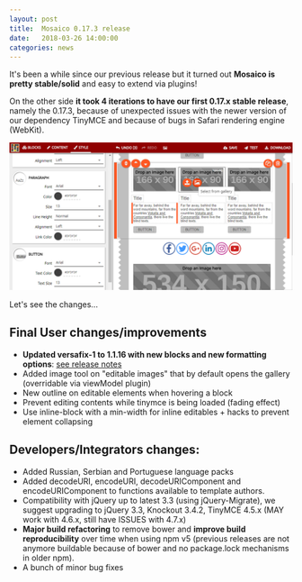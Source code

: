 ```yaml
---
layout: post
title:  Mosaico 0.17.3 release
date:   2018-03-26 14:00:00
categories: news
---
```


It's been a while since our previous release but it turned out **Mosaico is pretty stable/solid** and easy to extend via plugins!

On the other side **it took 4 iterations to have our first 0.17.x stable release**, namely the 0.17.3, because of unexpected issues with the newer version of our dependency TinyMCE and because of bugs in Safari rendering engine (WebKit).

![Mosaico 0.17](/assets/images/mosaico-0.17.png)

Let's see the changes...
<!--break-->

## Final User changes/improvements

- **Updated versafix-1 to 1.1.16 with new blocks and new formatting options**: [see release notes](/news/update-to-our-versafix-master-template-for-emails/)
- Added image tool on "editable images" that by default opens the gallery (overridable via viewModel plugin)
- New outline on editable elements when hovering a block
- Prevent editing contents while tinymce is being loaded (fading effect)
- Use inline-block with a min-width for inline editables + hacks to prevent element collapsing

## Developers/Integrators changes:

- Added Russian, Serbian and Portuguese language packs
- Added decodeURI, encodeURI, decodeURIComponent and encodeURIComponent to functions available to template authors.
- Compatibility with jQuery up to latest 3.3 (using jQuery-Migrate), we suggest upgrading to jQuery 3.3, Knockout 3.4.2, TinyMCE 4.5.x (MAY work with 4.6.x, still have ISSUES with 4.7.x)
- **Major build refactoring** to remove bower and **improve build reproducibility** over time when using npm v5 (previous releases are not anymore buildable because of bower and no package.lock mechanisms in older npm).
- A bunch of minor bug fixes
